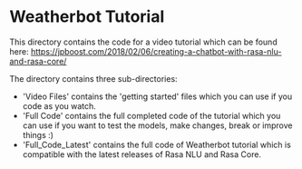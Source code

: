 # Weatherbot Tutorial

This directory contains the code for a video tutorial which can be found here: https://jpboost.com/2018/02/06/creating-a-chatbot-with-rasa-nlu-and-rasa-core/

The directory contains three sub-directories:

- 'Video Files' contains the 'getting started' files which you can use if you code as you watch.
- 'Full Code' contains the full completed code of the tutorial which you can use if you want to test the models, make changes, break or improve things :)
- 'Full_Code_Latest' contains the full code of Weatherbot tutorial which is compatible with the latest releases of Rasa NLU and Rasa Core.
